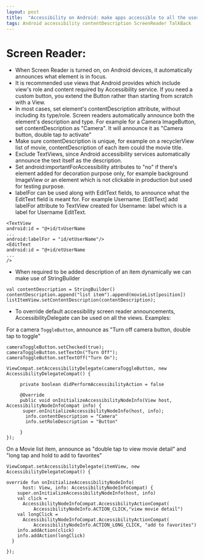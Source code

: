 ```yaml
---
layout: post
title:  "Accessibility on Android: make apps accessible to all the users"
tags: Android accessibility contentDescription ScreenReader TalkBack
---
```


# Screen Reader: 
- When Screen Reader is turned on, on Android devices, it automatically announces what element is in focus.
- It is recommended use views that Android provides which include view's role and content required by Accessibility service.
If you need a custom button, you extend the Button rather than starting from scratch with a View.
- In most cases, set element's contentDescription attribute, without including its type/role. 
Screen readers automatically announce both the element's description and type.
For example for a Camera ImageButton, set contentDescription as "Camera". It will announce it as "Camera button, double tap to activate"
- Make sure contentDescription is unique, for example on a recyclerView list of movie, contentDescription of each item could the movie title.
- Exclude TextViews, since Android accessibility services automatically announce the text itself as the description.
- Set android:importantForAccessibility attributes to "no" if there's element added for decoration purpose only, for example background ImageView 
or an element which is not clickable in production but used for testing purpose.
- labelFor can be used along with EditText fields, to announce what the EditText field is meant for.
For example Username: [EditText]
add labelFor attribute to TextView created for Username: label which is a label for Username EditText.

```
<TextView
android:id = "@+id/tvUserName 
...
android:labelFor = "id/etUserName"/>
<EditText
android:id = "@+id/etUserName
...
/>
```
- When required to be added description of an item dynamically we can make use of StringBuilder

```
val contentDescription = StringBuilder()
contentDescription.append("list item").append(movieList[position])
listItemView.setContentDescription(contentDescription);
```

- To override default accessibility screen reader announcements, AccessibilityDelegate can be used on all the views.
Examples:

For a camera ```ToggleButton```, announce as "Turn off camera button, double tap to toggle"

```
cameraToggleButton.setChecked(true);
cameraToggleButton.setTextOn("Turn Off");
cameraToggleButton.setTextOff("Turn On");

ViewCompat.setAccessibilityDelegate(cameraToggleButton, new AccessibilityDelegateCompat() {

     private boolean didPerformAccessibilityAction = false

     @Override
     public void onInitializeAccessibilityNodeInfo(View host, AccessibilityNodeInfoCompat info) {
      super.onInitializeAccessibilityNodeInfo(host, info);
       info.contentDescription = "Camera"
       info.setRoleDescription = "Button"
      
     }
});
```

On a Movie list item, announce as "double tap to view movie detail" and "long tap and hold to add to favorites"

```
ViewCompat.setAccessibilityDelegate(itemView, new AccessibilityDelegateCompat() {

override fun onInitializeAccessibilityNodeInfo(
      host: View, info: AccessibilityNodeInfoCompat) {
    super.onInitializeAccessibilityNodeInfo(host, info)
    val click = 
      AccessibilityNodeInfoCompat.AccessibilityActionCompat(
          AccessibilityNodeInfo.ACTION_CLICK,"view movie detail")
    val longClick = 
      AccessibilityNodeInfoCompat.AccessibilityActionCompat(
          AccessibilityNodeInfo.ACTION_LONG_CLICK, "add to favorites")
    info.addAction(click)
    info.addAction(longClick)
  }

});
```